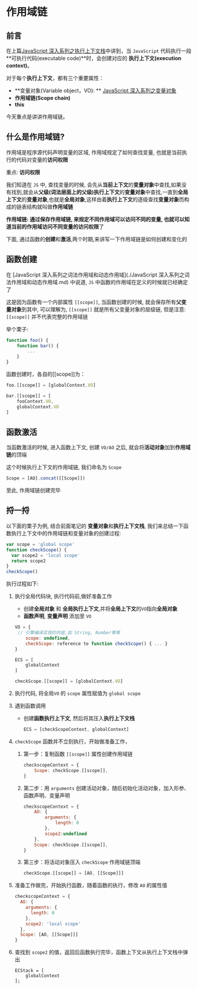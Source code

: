 # 作用域链

## 前言

在上篇[JavaScript 深入系列之执行上下文栈](./JavaScript深入系列之执行上下文栈.md)中讲到，当 `JavaScript` 代码执行一段 **可执行代码(executable code)**时，会创建对应的 **执行上下文(execution context)**。

对于每个**执行上下文**，都有三个重要属性：

- **变量对象(Variable object，VO): ** [JavaScript 深入系列之变量对象](./JavaScript深入系列之变量对象.md)
- **作用域链(Scope chain)**
- **this**

今天重点是讲讲作用域链。

## 什么是作用域链?

作用域是程序源代码声明变量的区域, 作用域规定了如何查找变量, 也就是当前执行的代码对变量的**访问权限**

重点: **访问权限**

我们知道在 `JS` 中, 查找变量的时候, 会先从**当前上下文**的**变量对象**中查找,如果没有找到,就会从**父级(词法层面上的父级)执行上下文**的**变量对象**中查找,一直到**全局上下文**的**变量对象**,也就是**全局对象**,这样由着**执行上下文**的逐级查找**变量对象**而构成的链表结构就叫做**作用域链**

**作用域链: **通过保存作用域链, 来规定不同作用域可以访问不同的变量, 也就可以知道当前的作用域访问不同变量的**访问权限**了

下面, 通过函数的**创建**和**激活**,两个时期,来讲写一下作用域链是如何创建和变化的

## 函数创建

在 [JavaScript 深入系列之词法作用域和动态作用域](./JavaScript 深入系列之词法作用域和动态作用域.md) 中说道, `JS` 中函数的作用域在定义的时候就已经确定了

这是因为函数有一个内部属性 `[[scope]]`, 当函数创建的时候, 就会保存所有**父变量对象**到其中, 可以理解为, `[[scope]]` 就是所有父变量对象的层级链, 但是注意: `[[scope]]` 并不代表完整的作用域链

举个栗子:

```js
function foo() {
    function bar() {
        ...
    }
}
```

函数创建时，各自的[[scope]]为：

```js
foo.[[scope]] = [globalContext.VO]

bar.[[scope]] = [
    fooContext.VO,
    globalContext.VO
]
```

## 函数激活

当函数激活的时候, 进入函数上下文, 创建 `VO/AO` 之后, 就会将**活动对象**加到**作用域链**的顶端

这个时候执行上下文的作用域链, 我们命名为 `Scope`

```js
Scope = [AO].concat([[Scope]])
```

至此, 作用域链创建完毕

## 捋一捋

以下面的栗子为例, 结合前面笔记的 **变量对象**和**执行上下文栈**, 我们来总结一下函数执行上下文中的作用域链和变量对象的创建过程:

```js
var scope = 'global scope'
function checkScope() {
  var scope2 = 'local scope'
  return scope2
}
checkScope()
```

执行过程如下:

1. 执行全局代码块, 执行代码前,做好准备工作

   - 创建**全局对象** 和 **全局执行上下文**,并将**全局上下文**的`VO`指向**全局对象**
   - **函数声明**, **变量声明** 添加至 `VO`

   ```js
   VO = {
   	// 引擎编译实现的内容,如 String, Number等等
       scope: undefined,
       checkScope: reference to function checkScope() { ... }
   }

   ECS = [
       globalContext
   ]

   checkScope.[[scope]] = [globalContext.VO]
   ```

2. 执行代码, 将全局`VO` 的 `scope` 属性赋值为 `global scope`

3. 遇到函数调用

   - 创建**函数执行上下文**, 然后将其压入**执行上下文栈**

     ```js
     ECS = [checkScopeContext, globalContext]
     ```

4. `checkScope` 函数并不立刻执行，开始做准备工作，

   1. 第一步：复制函数 `[[scope]]` 属性创建作用域链

      ```js
      checkscopeContext = {
          Scope: checkScope.[[scope]],
      }
      ```

   2. 第二步：用 `arguments` 创建活动对象，随后初始化活动对象，加入形参、函数声明、变量声明

      ```js
      checkscopeContext = {
          AO: {
              arguments: {
                  length: 0
              },
              scope2:undefined
          },
          Scope: checkScope.[[scope]],
      }
      ```

   3. 第三步：将活动对象压入 `checkScope` 作用域链顶端

      ```js
      checkScope.[[scope]] = [AO, [[Scope]]]
      ```

5. 准备工作做完，开始执行函数，随着函数的执行，修改 `AO` 的属性值

   ```js
   checkscopeContext = {
     AO: {
       arguments: {
         length: 0
       },
       scope2: 'local scope'
     },
     Scope: [AO, [[Scope]]]
   }
   ```

6. 查找到 `scope2` 的值，返回后函数执行完毕，函数上下文从执行上下文栈中弹出

   ```
   ECStack = [
       globalContext
   ];
   ```
